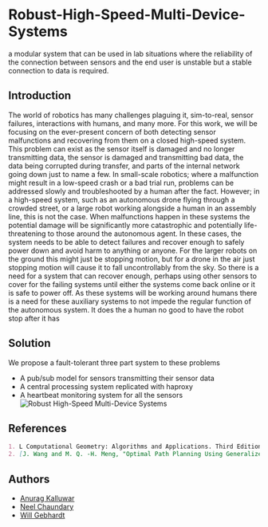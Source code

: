 # Robust-High-Speed-Multi-Device-Systems
a modular system that can be used in lab situations where the reliability of the connection between sensors and the end user is unstable but a stable connection to data is required.

## Introduction
The world of robotics has many challenges plaguing it, sim-to-real, sensor failures, interactions with humans, and many more. For this work, we will be focusing on the ever-present concern of both detecting sensor malfunctions and recovering from them on a closed high-speed system. This problem can exist as the sensor itself is damaged and no longer transmitting data, the sensor is damaged and transmitting bad data, the data being corrupted during transfer, and parts of the internal network going down just to name a few.
In small-scale robotics; where a malfunction might result in a low-speed crash or a bad trial run, problems can be addressed slowly and troubleshooted by a human after the fact. However; in a high-speed system, such as an autonomous drone flying through a crowded street, or a large robot working alongside a human in an assembly line, this is not the case. When malfunctions happen in these systems the potential damage will be significantly more catastrophic and potentially life-threatening to those around the autonomous agent. In these
cases, the system needs to be able to detect failures and recover enough to safely power down and avoid harm to anything or anyone. For the larger robots on the ground this might just be stopping motion, but for a drone in the air just stopping motion will cause it to fall uncontrollably from the sky. So there is a need for a system that can recover enough, perhaps using other sensors to cover for the failing systems until either
the systems come back online or it is safe to power off. As these systems will be working around humans there is a need for these auxiliary systems to not impede the regular function of the autonomous system. It does the a human no good to have the robot stop after it has

## Solution
We propose a fault-tolerant three part system to these problems
* A pub/sub model for sensors transmitting their sensor data
* A central processing system replicated with haproxy
* A heartbeat monitoring system for all the sensors
![Robust High-Speed Multi-Device Systems](https://github.com/user-attachments/assets/eaebf92d-404e-4d8c-9fc4-6d4285563772)

## References
```markdown
1. L Computational Geometry: Algorithms and Applications. Third Edition. By Mark de Berg, Otfried Cheong, Marc van Kreveld, Mark Overmars. – Chapter 13
2. [J. Wang and M. Q. -H. Meng, "Optimal Path Planning Using Generalized Voronoi Graph and Multiple Potential Functions," in IEEE Transactions on Industrial Electronics, vol. 67, no. 12, pp. 10621-10630, Dec. 2020, doi: 10.1109/TIE.2019.2962425.](https://ieeexplore.ieee.org/document/8948325)
````

## Authors
* [Anurag Kalluwar](https://github.com/KD6763)
* [Neel Chaundary](https://github.com/neelchaudhary)
* [Will Gebhardt](https://github.com/willgebhardt)
